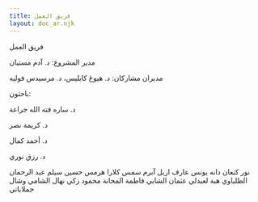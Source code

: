 ```yaml
---
title: فريق العمل
layout: doc_ar.njk
---
```


فريق العمل

مدير المشروع: د. آدم مستيان

مديران مشاركان: د. هيوغ كايليس، د. مرسيدس فوليه

باحثون:

د. ساره فته الله جراعة

د. كريمة نصر

د. أحمد كمال

د. رزق نوري

نور كنعان
دانه يونس
عارف اربل
آبرم سمس
كلارا هرمس
حسين سيلم
عبد الرحمان الطلياوي
هبة لعبدلي
عثمان الشابي
فاطمة المحانة
محمود زكي
نهال الشامي
وشال جملاباتي
